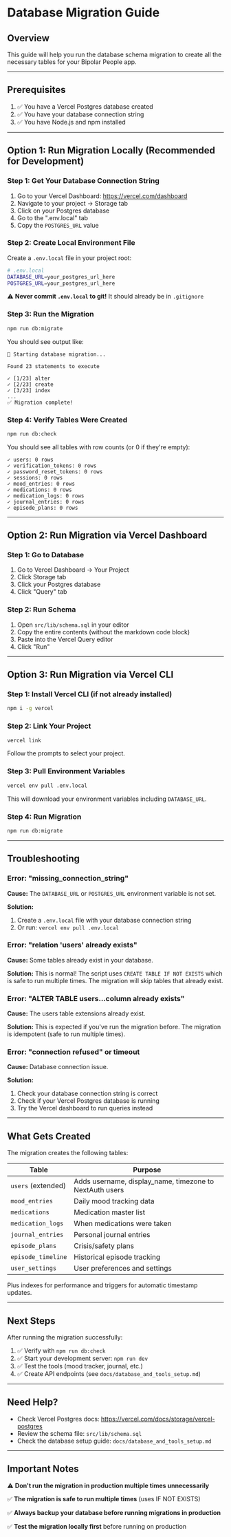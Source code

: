 # Database Migration Guide

## Overview

This guide will help you run the database schema migration to create all the necessary tables for your Bipolar People app.

---

## Prerequisites

1. ✅ You have a Vercel Postgres database created
2. ✅ You have your database connection string
3. ✅ You have Node.js and npm installed

---

## Option 1: Run Migration Locally (Recommended for Development)

### Step 1: Get Your Database Connection String

1. Go to your Vercel Dashboard: https://vercel.com/dashboard
2. Navigate to your project → Storage tab
3. Click on your Postgres database
4. Go to the ".env.local" tab
5. Copy the `POSTGRES_URL` value

### Step 2: Create Local Environment File

Create a `.env.local` file in your project root:

```bash
# .env.local
DATABASE_URL=your_postgres_url_here
POSTGRES_URL=your_postgres_url_here
```

⚠️ **Never commit `.env.local` to git!** It should already be in `.gitignore`

### Step 3: Run the Migration

```bash
npm run db:migrate
```

You should see output like:
```
🚀 Starting database migration...

Found 23 statements to execute

✓ [1/23] alter
✓ [2/23] create
✓ [3/23] index
...
✅ Migration complete!
```

### Step 4: Verify Tables Were Created

```bash
npm run db:check
```

You should see all tables with row counts (or 0 if they're empty):
```
✓ users: 0 rows
✓ verification_tokens: 0 rows
✓ password_reset_tokens: 0 rows
✓ sessions: 0 rows
✓ mood_entries: 0 rows
✓ medications: 0 rows
✓ medication_logs: 0 rows
✓ journal_entries: 0 rows
✓ episode_plans: 0 rows
```

---

## Option 2: Run Migration via Vercel Dashboard

### Step 1: Go to Database

1. Go to Vercel Dashboard → Your Project
2. Click Storage tab
3. Click your Postgres database
4. Click "Query" tab

### Step 2: Run Schema

1. Open `src/lib/schema.sql` in your editor
2. Copy the entire contents (without the markdown code block)
3. Paste into the Vercel Query editor
4. Click "Run"

---

## Option 3: Run Migration via Vercel CLI

### Step 1: Install Vercel CLI (if not already installed)

```bash
npm i -g vercel
```

### Step 2: Link Your Project

```bash
vercel link
```

Follow the prompts to select your project.

### Step 3: Pull Environment Variables

```bash
vercel env pull .env.local
```

This will download your environment variables including `DATABASE_URL`.

### Step 4: Run Migration

```bash
npm run db:migrate
```

---

## Troubleshooting

### Error: "missing_connection_string"

**Cause:** The `DATABASE_URL` or `POSTGRES_URL` environment variable is not set.

**Solution:**
1. Create a `.env.local` file with your database connection string
2. Or run: `vercel env pull .env.local`

### Error: "relation 'users' already exists"

**Cause:** Some tables already exist in your database.

**Solution:** This is normal! The script uses `CREATE TABLE IF NOT EXISTS` which is safe to run multiple times. The migration will skip tables that already exist.

### Error: "ALTER TABLE users...column already exists"

**Cause:** The users table extensions already exist.

**Solution:** This is expected if you've run the migration before. The migration is idempotent (safe to run multiple times).

### Error: "connection refused" or timeout

**Cause:** Database connection issue.

**Solution:**
1. Check your database connection string is correct
2. Check if your Vercel Postgres database is running
3. Try the Vercel dashboard to run queries instead

---

## What Gets Created

The migration creates the following tables:

| Table | Purpose |
|-------|---------|
| `users` (extended) | Adds username, display_name, timezone to NextAuth users |
| `mood_entries` | Daily mood tracking data |
| `medications` | Medication master list |
| `medication_logs` | When medications were taken |
| `journal_entries` | Personal journal entries |
| `episode_plans` | Crisis/safety plans |
| `episode_timeline` | Historical episode tracking |
| `user_settings` | User preferences and settings |

Plus indexes for performance and triggers for automatic timestamp updates.

---

## Next Steps

After running the migration successfully:

1. ✅ Verify with `npm run db:check`
2. ✅ Start your development server: `npm run dev`
3. ✅ Test the tools (mood tracker, journal, etc.)
4. ✅ Create API endpoints (see `docs/database_and_tools_setup.md`)

---

## Need Help?

- Check Vercel Postgres docs: https://vercel.com/docs/storage/vercel-postgres
- Review the schema file: `src/lib/schema.sql`
- Check the database setup guide: `docs/database_and_tools_setup.md`

---

## Important Notes

⚠️ **Don't run the migration in production multiple times unnecessarily**

✅ **The migration is safe to run multiple times** (uses IF NOT EXISTS)

✅ **Always backup your database before running migrations in production**

✅ **Test the migration locally first** before running on production

